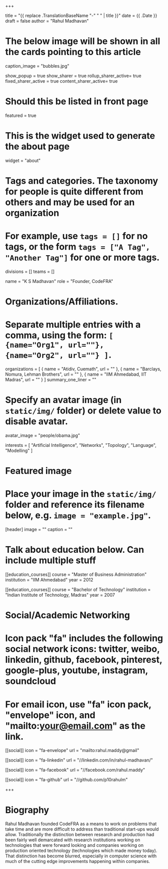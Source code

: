 +++

title = "{{ replace .TranslationBaseName "-" " " | title }}"
date = {{ .Date }}
draft = false
author = "Rahul Madhavan"

# The below image will be shown in all the cards pointing to this article
caption_image = "bubbles.jpg"

show_popup = true
show_sharer = true
rollup_sharer_active= true
fixed_sharer_active = true
content_sharer_active= true

# Should this be listed in front page
featured = true

# This is the widget used to generate the about page
widget = "about"

# Tags and categories. The taxonomy for people is quite different from others and may be used for an organization
# For example, use `tags = []` for no tags, or the form `tags = ["A Tag", "Another Tag"]` for one or more tags.
divisions = []
teams = []


name = "K S Madhavan"
role = "Founder, CodeFRA"

# Organizations/Affiliations.
#   Separate multiple entries with a comma, using the form: `[ {name="Org1", url=""}, {name="Org2", url=""} ]`.
organizations = [
                        { name = "Atidiv, Cuemath", url = "" },
                        { name = "Barclays, Nomura, Lehman Brothers", url = "" },
                        { name = "IIM Ahmedabad, IIT Madras", url = "" }
                ]
summary_one_liner = ""

# Specify an avatar image (in `static/img/` folder) or delete value to disable avatar.
avatar_image = "people/obama.jpg"


interests =     [
                    "Artificial Intelligence",
                    "Networks",
                    "Topology",
                    "Language",
                    "Modelling"
                ]


# Featured image
# Place your image in the `static/img/` folder and reference its filename below, e.g. `image = "example.jpg"`.
[header]
    image = ""
    caption = ""

# Talk about education below. Can include multiple stuff
[[education_courses]]
      course = "Master of Business Administration"
      institution = "IIM Ahmedabad"
      year = 2012

[[education_courses]]
      course = "Bachelor of Technology"
      institution = "Indian Institute of Technology, Madras"
      year = 2007


# Social/Academic Networking
#
# Icon pack "fa" includes the following social network icons: twitter, weibo, linkedin, github, facebook, pinterest, google-plus, youtube, instagram, soundcloud
#   For email icon, use "fa" icon pack, "envelope" icon, and "mailto:your@email.com" as the link.


[[social]]
    icon = "fa-envelope"
    url = "mailto:rahul.maddy@gmail"

[[social]]
    icon = "fa-linkedin"
    url = "//linkedin.com/in/rahul-madhavan/"

[[social]]
    icon = "fa-facebook"
    url = "//facebook.com/rahul.maddy"

[[social]]
    icon = "fa-github"
    url = "//github.com/p10rahulm"

+++
# Biography

Rahul Madhavan founded CodeFRA as a means to work on problems that take time and are more difficult to address than traditional start-ups would allow. Traditionally the distinction between research and production had been fairly well demarcated with research institutions working on technologies that were forward looking and companies working on production oriented technology (technologies which made money today). That distinction has become blurred, especially in computer science with much of the cutting edge improvements happening within companies.
